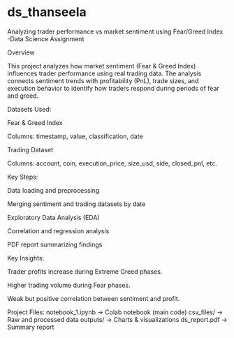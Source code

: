# ds_thanseela
Analyzing trader performance vs market sentiment using Fear/Greed Index -Data Science Assignment


Overview

This project analyzes how market sentiment (Fear & Greed Index) influences trader performance using real trading data.
The analysis connects sentiment trends with profitability (PnL), trade sizes, and execution behavior to identify how traders respond during periods of fear and greed.

Datasets Used:

Fear & Greed Index

Columns: timestamp, value, classification, date

Trading Dataset

Columns: account, coin, execution_price, size_usd, side, closed_pnl, etc.


Key Steps:

Data loading and preprocessing

Merging sentiment and trading datasets by date

Exploratory Data Analysis (EDA)

Correlation and regression analysis

PDF report summarizing findings

Key Insights:

Trader profits increase during Extreme Greed phases.

Higher trading volume during Fear phases.

Weak but positive correlation between sentiment and profit.

Project Files:
notebook_1.ipynb      → Colab notebook (main code)
csv_files/            → Raw and processed data
outputs/              → Charts & visualizations
ds_report.pdf         → Summary report

